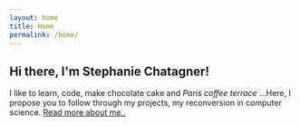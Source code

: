 ```yaml
---
layout: home
title: Home
permalink: /home/
---
```


<div class="blurb">
	<h2>Hi there, I'm Stephanie Chatagner!</h2>
	<p>I like to learn, code, make chocolate cake and  <em>Paris coffee terrace</em> ...Here, I propose you to follow through my projects, my reconversion in computer science. <a href=" {{ site.url }}/about">Read more about me..</a></p>
</div><!-- /.blurb -->